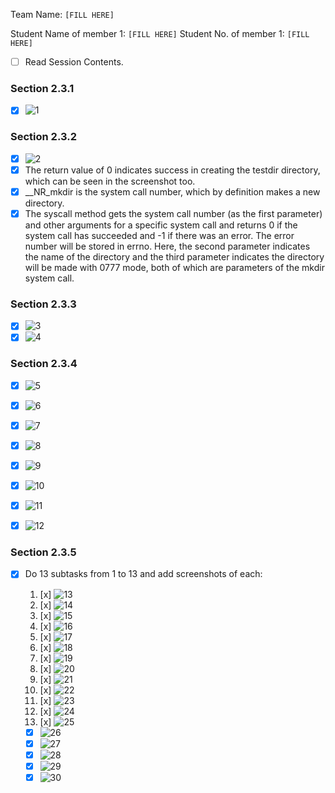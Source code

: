 Team Name: `[FILL HERE]`

Student Name of member 1: `[FILL HERE]`
Student No. of member 1: `[FILL HERE]`

- [ ] Read Session Contents.

### Section 2.3.1

- [x] ![1](photo_1_2023-09-05_12-05-36.jpg)

### Section 2.3.2
- [x] ![2](photo_2_2023-09-05_12-05-36.jpg)
- [x] The return value of 0 indicates success in creating the testdir directory, which can be seen in the screenshot too.
- [x] __NR_mkdir is the system call number, which by definition makes a new directory. 
- [x] The syscall method gets the system call number (as the first parameter) and other arguments for a specific system call and returns 0 if the system call has succeeded and -1 if there was an error. The error number will be stored in errno. Here, the second parameter indicates the name of the directory and the third parameter indicates the directory will be made with 0777 mode, both of which are parameters of the mkdir system call.

### Section 2.3.3
- [x] ![3](photo_3_2023-09-05_12-05-36.jpg)
- [x] ![4](photo_4_2023-09-05_12-05-36.jpg)

### Section 2.3.4
 
 - [x] ![5](photo_5_2023-09-05_12-05-36.jpg)
- [x] ![6](photo_6_2023-09-05_12-05-36.jpg)

- [x] ![7](photo_7_2023-09-05_12-05-36.jpg)
- [x] ![8](photo_8_2023-09-05_12-05-36.jpg)

- [x] ![9](photo_9_2023-09-05_12-05-36.jpg)
- [x] ![10](photo_10_2023-09-05_12-05-36.jpg)

- [x] ![11](photo_11_2023-09-05_12-05-36.jpg)
- [x] ![12](photo_12_2023-09-05_12-05-36.jpg)

### Section 2.3.5

- [x] Do 13 subtasks from 1 to 13 and add screenshots of each:
    1. [x] ![13](photo_13_2023-09-05_12-05-36.jpg)
    1. [x] ![14](photo_14_2023-09-05_12-05-36.jpg)
    1. [x] ![15](photo_15_2023-09-05_12-05-36.jpg)
    1. [x] ![16](photo_16_2023-09-05_12-05-36.jpg)
    1. [x] ![17](photo_17_2023-09-05_12-05-36.jpg)
    1. [x] ![18](photo_18_2023-09-05_12-05-36.jpg)
    1. [x] ![19](photo_19_2023-09-05_12-05-36.jpg)
    1. [x] ![20](photo_20_2023-09-05_12-05-36.jpg)
    1. [x] ![21](photo_21_2023-09-05_12-05-36.jpg)
    1. [x] ![22](photo_22_2023-09-05_12-05-36.jpg)
    1. [x] ![23](photo_23_2023-09-05_12-05-36.jpg)
    1. [x] ![24](photo_24_2023-09-05_12-05-36.jpg)
    1. [x] ![25](photo_25_2023-09-05_12-05-36.jpg)

    - [x] ![26](photo_26_2023-09-05_12-05-36.jpg)
    - [x] ![27](photo_27_2023-09-05_12-05-36.jpg)
    - [x] ![28](photo_28_2023-09-05_12-05-36.jpg)
    - [x] ![29](photo_29_2023-09-05_12-05-36.jpg)
    - [x] ![30](photo_30_2023-09-05_12-05-36.jpg)
